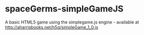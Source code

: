 # spaceGerms-simpleGameJS
A basic HTML5 game using the simplegame.js engine - available at http://aharrisbooks.net/h5g/simpleGame_1_0.js

